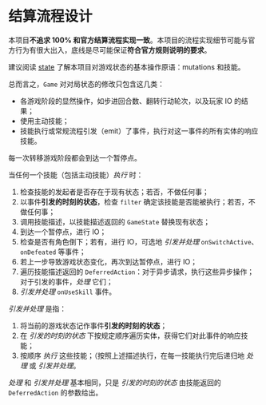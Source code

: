 # 结算流程设计

本项目**不追求 100% 和官方结算流程实现一致**。本项目的流程实现细节可能与官方行为有很大出入，底线是尽可能保证**符合官方规则说明的要求**。

建议阅读 [state](./state.md) 了解本项目对游戏状态的基本操作原语：mutations 和技能。

总而言之，`Game` 对对局状态的修改只包含这几类：
- 各游戏阶段的显然操作，如步进回合数、翻转行动轮次，以及玩家 IO 的结果；
- 使用主动技能；
- 技能执行或常规流程引发（emit）了事件，执行对这一事件的所有实体的响应技能。

每一次转移游戏阶段都会到达一个暂停点。

当任何一个技能（包括主动技能）*执行* 时：
1. 检查技能的发起者是否存在于现有状态；若否，不做任何事；
1. 以事件**引发的时刻的状态**，检查 `filter` 确定该技能是否能被执行；若否，不做任何事；
1. 调用技能描述，以技能描述返回的 `GameState` 替换现有状态；
1. 到达一个暂停点，进行 IO；
1. 检查是否有角色倒下；若有，进行 IO，可选地 *引发并处理* `onSwitchActive`、`onDefeated` 等事件；
1. 若上一步导致游戏状态变化，再次到达暂停点，进行 IO；
1. 遍历技能描述返回的 `DeferredAction`：对于异步请求，执行这些异步操作；对于引发的事件，*处理* 它们；
1. *引发并处理* `onUseSkill` 事件。

*引发并处理* 是指：
1. 将当前的游戏状态记作事件**引发的时刻的状态**；
1. 在 *引发的时刻的状态* 下按规定顺序遍历实体，获得它们对此事件的响应技能；
1. 按顺序 *执行* 这些技能；（按照上述描述执行，在每一技能执行完后递归地 *处理* 或 *引发并处理*。

*处理* 和 *引发并处理* 基本相同，只是 *引发的时刻的状态* 由技能返回的 `DeferredAction` 的参数给出。

